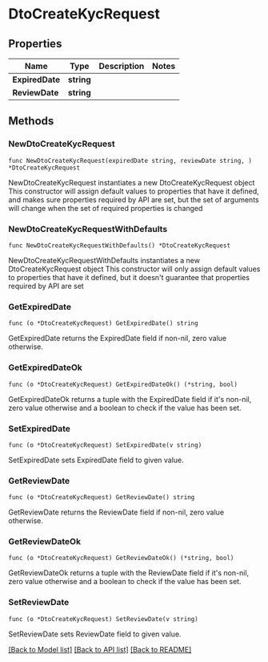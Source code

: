 # DtoCreateKycRequest

## Properties

Name | Type | Description | Notes
------------ | ------------- | ------------- | -------------
**ExpiredDate** | **string** |  | 
**ReviewDate** | **string** |  | 

## Methods

### NewDtoCreateKycRequest

`func NewDtoCreateKycRequest(expiredDate string, reviewDate string, ) *DtoCreateKycRequest`

NewDtoCreateKycRequest instantiates a new DtoCreateKycRequest object
This constructor will assign default values to properties that have it defined,
and makes sure properties required by API are set, but the set of arguments
will change when the set of required properties is changed

### NewDtoCreateKycRequestWithDefaults

`func NewDtoCreateKycRequestWithDefaults() *DtoCreateKycRequest`

NewDtoCreateKycRequestWithDefaults instantiates a new DtoCreateKycRequest object
This constructor will only assign default values to properties that have it defined,
but it doesn't guarantee that properties required by API are set

### GetExpiredDate

`func (o *DtoCreateKycRequest) GetExpiredDate() string`

GetExpiredDate returns the ExpiredDate field if non-nil, zero value otherwise.

### GetExpiredDateOk

`func (o *DtoCreateKycRequest) GetExpiredDateOk() (*string, bool)`

GetExpiredDateOk returns a tuple with the ExpiredDate field if it's non-nil, zero value otherwise
and a boolean to check if the value has been set.

### SetExpiredDate

`func (o *DtoCreateKycRequest) SetExpiredDate(v string)`

SetExpiredDate sets ExpiredDate field to given value.


### GetReviewDate

`func (o *DtoCreateKycRequest) GetReviewDate() string`

GetReviewDate returns the ReviewDate field if non-nil, zero value otherwise.

### GetReviewDateOk

`func (o *DtoCreateKycRequest) GetReviewDateOk() (*string, bool)`

GetReviewDateOk returns a tuple with the ReviewDate field if it's non-nil, zero value otherwise
and a boolean to check if the value has been set.

### SetReviewDate

`func (o *DtoCreateKycRequest) SetReviewDate(v string)`

SetReviewDate sets ReviewDate field to given value.



[[Back to Model list]](../README.md#documentation-for-models) [[Back to API list]](../README.md#documentation-for-api-endpoints) [[Back to README]](../README.md)


